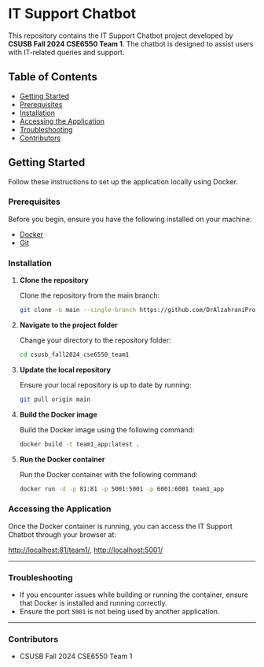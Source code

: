 # IT Support Chatbot

This repository contains the IT Support Chatbot project developed by **CSUSB Fall 2024 CSE6550 Team 1**. The chatbot is designed to assist users with IT-related queries and support.

## Table of Contents

- [Getting Started](#getting-started)
- [Prerequisites](#prerequisites)
- [Installation](#installation)
- [Accessing the Application](#accessing-the-application)
- [Troubleshooting](#troubleshooting)
- [Contributors](#contributors)

## Getting Started

Follow these instructions to set up the application locally using Docker.

### Prerequisites

Before you begin, ensure you have the following installed on your machine:

- [Docker](https://www.docker.com/get-started)
- [Git](https://git-scm.com/downloads)

### Installation

1. **Clone the repository**

   Clone the repository from the main branch:

   ```bash
   git clone -b main --single-branch https://github.com/DrAlzahraniProjects/csusb_fall2024_cse6550_team1.git


2. **Navigate to the project folder**

   Change your directory to the repository folder:

   ```bash
   cd csusb_fall2024_cse6550_team1
   ```

3. **Update the local repository**

   Ensure your local repository is up to date by running:

   ```bash
   git pull origin main
   ```
   
4. **Build the Docker image**

   Build the Docker image using the following command:

   ```bash
   docker build -t team1_app:latest .
   ```

5. **Run the Docker container**

   Run the Docker container with the following command:

   ```bash
   docker run -d -p 81:81 -p 5001:5001 -p 6001:6001 team1_app
   ```

### Accessing the Application

Once the Docker container is running, you can access the IT Support Chatbot through your browser at:

[http://localhost:81/team1/](http://localhost:81/team1/), [http://localhost:5001/](http://localhost:5001/)

---

### Troubleshooting

- If you encounter issues while building or running the container, ensure that Docker is installed and running correctly.
- Ensure the port `5001` is not being used by another application.

---

### Contributors

- CSUSB Fall 2024 CSE6550 Team 1

